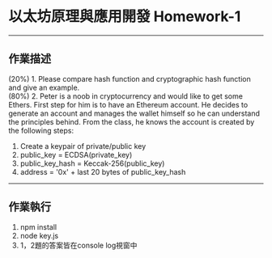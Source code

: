 # 以太坊原理與應用開發 Homework-1
-------
## 作業描述  
(20%) 1. Please compare hash function and cryptographic hash function and give an example.  
(80%) 2. Peter is a noob in cryptocurrency and would like to get some Ethers. First step for him is to have an Ethereum account. He decides to generate an account and manages the wallet himself so he can understand the principles behind. From the class, he knows the account is created by the following steps:  
1. Create a keypair of private/public key  
2. public_key = ECDSA(private_key)  
3. public_key_hash = Keccak-256(public_key)  
4. address = '0x' + last 20 bytes of public_key_hash  
-------
## 作業執行  
1. npm install  
2. node key.js  
3. 1，2題的答案皆在console log視窗中  
